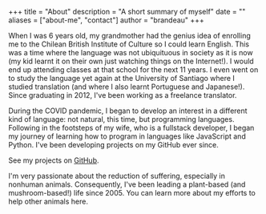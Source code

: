 +++
title = "About"
description = "A short summary of myself"
date = ""
aliases = ["about-me", "contact"]
author = "brandeau"
+++

When I was 6 years old, my grandmother had the genius idea of enrolling me to the Chilean British Institute of Culture so I could learn English. This was a time where the language was not ubiquituous in society as it is now (my kid learnt it on their own just watching things on the Internet!). I would end up attending classes at that school for the next 11 years. I even went on to study the language yet again at the University of Santiago where I studied translation (and where I also learnt Portuguese and Japanese!). Since graduating in 2012, I've been working as a freelance translator.

During the COVID pandemic, I began to develop an interest in a different kind of language: not natural, this time, but programming languages. Following in the footsteps of my wife, who is a fullstack developer, I began my journey of learning how to program in languages like JavaScript and Python. I've been developing projects on my GitHub ever since.

See my projects on [GitHub](https://github.com/Brandeau).

I'm very passionate about the reduction of suffering, especially in nonhuman animals. Consequently, I've been leading a plant-based (and mushroom-based!) life since 2005. You can learn more about my efforts to help other animals here.
